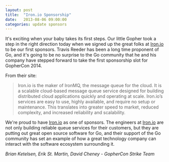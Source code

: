 ```yaml
---
layout: post
title:  "Iron.io Sponsorship"
date:   2013-08-06 09:00:00
categories: update sponsors
---
```


It's exciting when your baby takes its first steps.  Our little Gopher took a step in the right direction today when we signed up the great folks at [Iron.io](http://www.iron.io) to be our first sponsors.  Travis Reeder has been a long time proponent of Go, and it's going to be no surprise to the Go community that he and his company have stepped forward to take the first sponsorship slot for GopherCon 2014.

From their site:

>Iron.io is the maker of IronMQ, the message queue for the cloud. It is a scalable cloud-based message queue service designed for building distributed cloud applications quickly and operating at scale. Iron.io’s services are easy to use, highly available, and require no setup or maintenance. This translates into greater speed to market, reduced complexity, and increased reliability and scalability.
	


We're proud to have [Iron.io](http://www.iron.io) as one of sponsors.  The engineers at [Iron.io](http://www.iron.io) are not only building reliable queue services for their customers, but they are putting out great open source software for Go, and their support of the Go community has set an example of how a great technology company can interact with the software ecosystem surrounding it.

*Brian Ketelsen, Erik St. Martin, David Cheney - GopherCon Strike Team*
